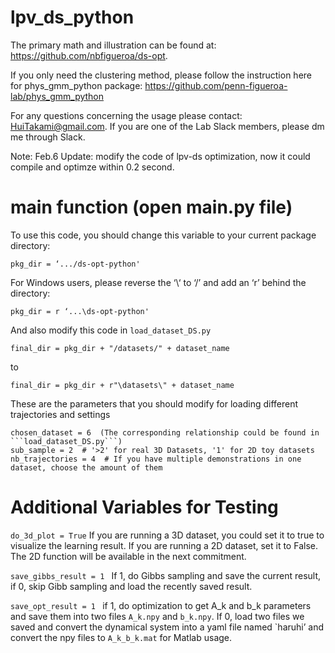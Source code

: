 # lpv_ds_python
The primary math and illustration can be found at: https://github.com/nbfigueroa/ds-opt. 

If you only need the clustering method, please follow the instruction here for phys_gmm_python package: https://github.com/penn-figueroa-lab/phys_gmm_python

For any questions concerning the usage please contact: HuiTakami@gmail.com. If you are one of the Lab Slack members, please dm me through Slack.

Note: Feb.6 Update: modify the code of lpv-ds optimization, now it could compile and optimze within 0.2 second.

# main function (open main.py file)
To use this code,  you should change this variable to your current package directory:
  ```
 pkg_dir = ‘.../ds-opt-python'
  ```
For Windows users, please reverse the ‘\‘ to ‘/’ and add an ‘r’ behind the directory:
  ```
 pkg_dir = r ‘...\ds-opt-python'
  ```
And also modify this code in  ```load_dataset_DS.py```
  ```
final_dir = pkg_dir + "/datasets/" + dataset_name
  ```
 to
  ```
final_dir = pkg_dir + r"\datasets\" + dataset_name
  ```


These are the parameters that you should modify for loading different trajectories and settings
  ```
chosen_dataset = 6  (The corresponding relationship could be found in  ```load_dataset_DS.py```)
sub_sample = 2  # '>2' for real 3D Datasets, '1' for 2D toy datasets
nb_trajectories = 4  # If you have multiple demonstrations in one dataset, choose the amount of them
 ```

# Additional Variables for Testing
```do_3d_plot = True``` 
If you are running a 3D dataset, you could set it to true to visualize the learning result. If you are running a 2D dataset, set it to False. The 2D function will be available in the next commitment. 

 ```save_gibbs_result = 1 ```
If 1, do Gibbs sampling and save the current result, if 0, skip Gibb sampling and load the recently saved result. 

 ```save_opt_result = 1 ``` 
if 1, do optimization to get A_k and b_k parameters and save them into two files ```A_k.npy``` and ```b_k.npy```. If 0, load two files we saved and convert the dynamical system into a yaml file named `haruhi’ and convert the npy files to ```A_k_b_k.mat``` for Matlab usage.  


